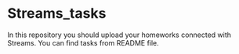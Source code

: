 # Streams_tasks
In this repository you should upload your homeworks connected with Streams. You can find tasks from README file.
